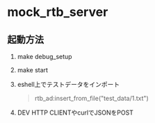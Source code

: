 mock_rtb_server
===============

起動方法
--------

1. make debug_setup
2. make start
3. eshell上でテストデータをインポート

     > rtb_ad:insert_from_file("test_data/1.txt")

4. DEV HTTP CLIENTやcurlでJSONをPOST
